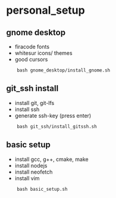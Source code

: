 # personal_setup

## gnome desktop

- firacode fonts
- whitesur icons/ themes
- good cursors

```shell
    bash gnome_desktop/install_gnome.sh
```

## git_ssh install 

- install git, git-lfs
- install ssh
- generate ssh-key (press enter)

```shell
    bash git_ssh/install_gitssh.sh
```

## basic setup

- install gcc, g++, cmake, make
- install nodejs
- install neofetch
- install vim

```shell
    bash basic_setup.sh
```